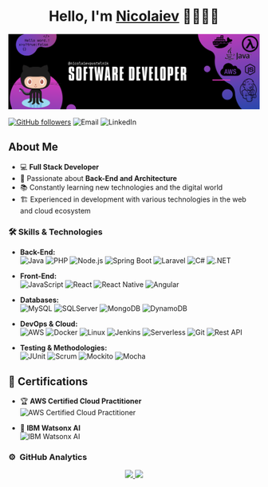 <div align="center">
<h1 align="center">Hello, I'm <a href="https://www.linkedin.com/in/nbpustelnik">Nicolaiev</a> 👨🏻‍💻👋</h1>
</div>
<img src="assets/banner.png">

[![GitHub followers](https://img.shields.io/github/followers/nicolaievpustelnik?style=social)](https://github.com/nicolaievpustelnik)
![Email](https://img.shields.io/badge/Email-nicolaievbrito%40gmail.com-red)
![LinkedIn](https://img.shields.io/badge/LinkedIn-nbpustelnik-blue?style=flat-square&logo=linkedin)

## About Me

- 💻 **Full Stack Developer**
- 🚀 Passionate about **Back-End and Architecture**
- 📚 Constantly learning new technologies and the digital world
- 🏗️ Experienced in development with various technologies in the web and cloud ecosystem

### 🛠️ Skills & Technologies

- **Back-End:**  
  ![Java](https://img.shields.io/badge/Java-007396?style=flat&logo=java&logoColor=white) ![PHP](https://img.shields.io/badge/PHP-777BB4?style=flat&logo=php&logoColor=white) ![Node.js](https://img.shields.io/badge/Node.js-339933?style=flat&logo=node.js&logoColor=white) ![Spring Boot](https://img.shields.io/badge/Spring%20Boot-6DB33F?style=flat&logo=spring-boot&logoColor=white) ![Laravel](https://img.shields.io/badge/Laravel-EF4135?style=flat&logo=laravel&logoColor=white) ![C#](https://img.shields.io/badge/C%23-239120?style=flat&logo=c-sharp&logoColor=white) ![.NET](https://img.shields.io/badge/.NET-512BD4?style=flat&logo=.net&logoColor=white)

- **Front-End:**  
  ![JavaScript](https://img.shields.io/badge/JavaScript-F7DF1E?style=flat&logo=javascript&logoColor=black) ![React](https://img.shields.io/badge/React-61DAFB?style=flat&logo=react&logoColor=black) ![React Native](https://img.shields.io/badge/React%20Native-61DAFB?style=flat&logo=react&logoColor=black) ![Angular](https://img.shields.io/badge/Angular-DD0031?style=flat&logo=angular&logoColor=white)

- **Databases:**  
  ![MySQL](https://img.shields.io/badge/MySQL-4479A1?style=flat&logo=mysql&logoColor=white) ![SQLServer](https://img.shields.io/badge/Microsoft%20SQL%20Server-CC2927?style=flat&logo=microsoft-sql-server&logoColor=white) ![MongoDB](https://img.shields.io/badge/MongoDB-47A248?style=flat&logo=mongodb&logoColor=white) ![DynamoDB](https://img.shields.io/badge/Amazon%20DynamoDB-4053D6?style=flat&logo=amazon-dynamodb&logoColor=white)

- **DevOps & Cloud:**  
  ![AWS](https://img.shields.io/badge/AWS-232F3E?style=flat&logo=amazon-aws&logoColor=white) ![Docker](https://img.shields.io/badge/Docker-2496ED?style=flat&logo=docker&logoColor=white) ![Linux](https://img.shields.io/badge/Linux-FCC624?style=flat&logo=linux&logoColor=black) ![Jenkins](https://img.shields.io/badge/Jenkins-D24939?style=flat&logo=jenkins&logoColor=white) ![Serverless](https://img.shields.io/badge/Serverless-0A4E8C?style=flat&logo=serverless&logoColor=white) ![Git](https://img.shields.io/badge/Git-F05032?style=flat&logo=git&logoColor=white) ![Rest API](https://img.shields.io/badge/REST%20API-25C2A0?style=flat&logo=api&logoColor=black)

- **Testing & Methodologies:**  
  ![JUnit](https://img.shields.io/badge/JUnit-25A162?style=flat&logo=junit&logoColor=white) ![Scrum](https://img.shields.io/badge/Scrum-FF0000?style=flat&logo=scrum&logoColor=white) ![Mockito](https://img.shields.io/badge/Mockito-4A4A4A?style=flat&logo=mockito&logoColor=white) ![Mocha](https://img.shields.io/badge/Mocha-8D6748?style=flat&logo=mocha&logoColor=white)

## 🏅 Certifications

- 🏆 **AWS Certified Cloud Practitioner**  
  ![AWS Certified Cloud Practitioner](https://img.shields.io/badge/AWS%20Certified%20Cloud%20Practitioner-Aws%20Certified-green)

- 🤖 **IBM Watsonx AI**  
  ![IBM Watsonx AI](https://img.shields.io/badge/IBM%20Watsonx%20AI-Certified-blue)

### ⚙️ &nbsp;GitHub Analytics

<p align="center">
<a href="https://github.com/nicolaievpustelnik">
  <img height="180em" src="https://github-readme-stats-eight-theta.vercel.app/api?username=nicolaievpustelnik&show_icons=true&theme=algolia&include_all_commits=true&count_private=true"/>
  <img height="180em" src="https://github-readme-stats-eight-theta.vercel.app/api/top-langs/?username=nicolaievpustelnik&layout=compact&langs_count=8&theme=algolia"/>
</a>
</p>

